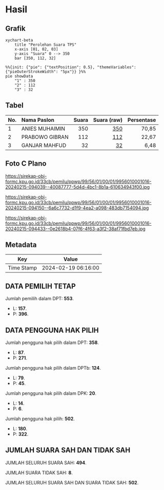# Hasil

## Grafik

```mermaid
xychart-beta
    title "Perolehan Suara TPS"
    x-axis [01, 02, 03]
    y-axis "Suara" 0 --> 350
    bar [350, 112, 32]
```

```mermaid
%%{init: {"pie": {"textPosition": 0.5}, "themeVariables": {"pieOuterStrokeWidth": "5px"}} }%%
pie showData
    "1" : 350
    "2" : 112
    "3" : 32
```

## Tabel

| No. | Nama Paslon    | Suara | Suara (raw) | Persentase |
|:--- |:-------------- | -----:| -----------:| ----------:|
| 1   | ANIES MUHAIMIN | 350   | [350][p-1]  | 70,85      |
| 2   | PRABOWO GIBRAN | 112   | [112][p-2]  | 22,67      |
| 3   | GANJAR MAHFUD  | 32    | [32][p-3]   | 6,48       |


[p-1]: https://github.com/gigit-pemilu/pemilu-2024-99-luar-negeri/blob/main/pilpres/hitung-suara/sub/99-luar-negeri/sub/56-kairo-mesir/sub/01-kairo-mesir/sub/0001-kairo-mesir/sub/016-tps-015/sub/paslon-1.txt
[p-2]: https://github.com/gigit-pemilu/pemilu-2024-99-luar-negeri/blob/main/pilpres/hitung-suara/sub/99-luar-negeri/sub/56-kairo-mesir/sub/01-kairo-mesir/sub/0001-kairo-mesir/sub/016-tps-015/sub/paslon-2.txt
[p-3]: https://github.com/gigit-pemilu/pemilu-2024-99-luar-negeri/blob/main/pilpres/hitung-suara/sub/99-luar-negeri/sub/56-kairo-mesir/sub/01-kairo-mesir/sub/0001-kairo-mesir/sub/016-tps-015/sub/paslon-3.txt

## Foto C Plano

https://sirekap-obj-formc.kpu.go.id/33cb/pemilu/ppwp/99/56/01/00/01/9956010001016-20240215-094039--40087777-5d4d-4bc1-8b1a-610634943f00.jpg

https://sirekap-obj-formc.kpu.go.id/33cb/pemilu/ppwp/99/56/01/00/01/9956010001016-20240215-094150--6a6c7732-d1f9-4ea2-a098-483db7154094.jpg

https://sirekap-obj-formc.kpu.go.id/33cb/pemilu/ppwp/99/56/01/00/01/9956010001016-20240215-094433--0e2618b4-07f6-4f63-a3f2-38af71fbd7eb.jpg


## Metadata

| Key        | Value               |
| ---------- | ------------------- |
| Time Stamp | 2024-02-19 06:16:00 |


## DATA PEMILIH TETAP

Jumlah pemilih dalam DPT: **553**.
 * L: **157**.
 * P: **396**.

## DATA PENGGUNA HAK PILIH

Jumlah pengguna hak pilih dalam DPT: **358**.
 * L: **87**.
 * P: **271**.

Jumlah pengguna hak pilih dalam DPTb: **124**.
 * L: **79**.
 * P: **45**.

Jumlah pengguna hak pilih dalam DPK: **20**.
 * L: **14**.
 * P: **6**.

Jumlah pengguna hak pilih: **502**.
 * L: **180**.
 * P: **322**.

## JUMLAH SUARA SAH DAN TIDAK SAH

JUMLAH SELURUH SUARA SAH: **494**.

JUMLAH SUARA TIDAK SAH: **8**.

JUMLAH SELURUH SUARA SAH DAN SUARA TIDAK SAH: **502**.


